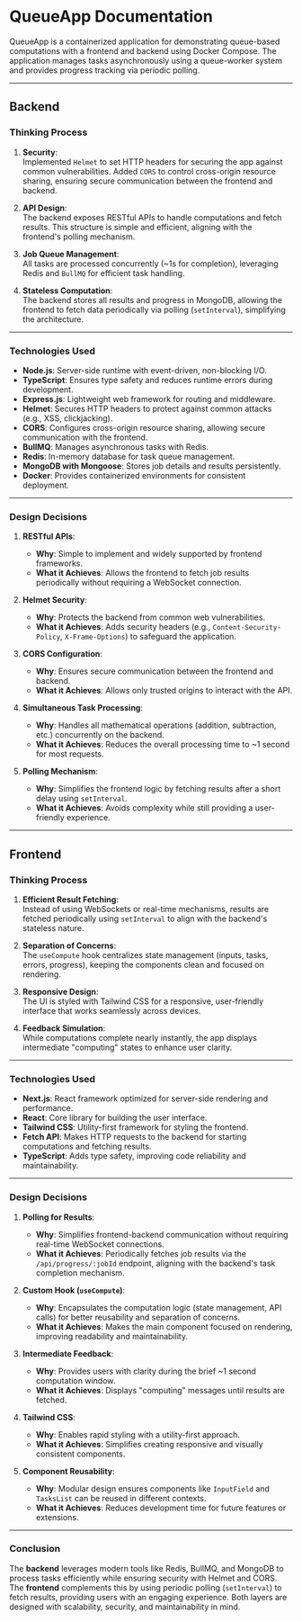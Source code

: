 # **QueueApp Documentation**

QueueApp is a containerized application for demonstrating queue-based computations with a frontend and backend using Docker Compose. The application manages tasks asynchronously using a queue-worker system and provides progress tracking via periodic polling.

---

## **Backend**

### **Thinking Process**
1. **Security**:  
   Implemented `Helmet` to set HTTP headers for securing the app against common vulnerabilities. Added `CORS` to control cross-origin resource sharing, ensuring secure communication between the frontend and backend.

2. **API Design**:  
   The backend exposes RESTful APIs to handle computations and fetch results. This structure is simple and efficient, aligning with the frontend's polling mechanism.

3. **Job Queue Management**:  
   All tasks are processed concurrently (~1s for completion), leveraging Redis and `BullMQ` for efficient task handling.

4. **Stateless Computation**:  
   The backend stores all results and progress in MongoDB, allowing the frontend to fetch data periodically via polling (`setInterval`), simplifying the architecture.

---

### **Technologies Used**
- **Node.js**: Server-side runtime with event-driven, non-blocking I/O.
- **TypeScript**: Ensures type safety and reduces runtime errors during development.
- **Express.js**: Lightweight web framework for routing and middleware.
- **Helmet**: Secures HTTP headers to protect against common attacks (e.g., XSS, clickjacking).
- **CORS**: Configures cross-origin resource sharing, allowing secure communication with the frontend.
- **BullMQ**: Manages asynchronous tasks with Redis.
- **Redis**: In-memory database for task queue management.
- **MongoDB with Mongoose**: Stores job details and results persistently.
- **Docker**: Provides containerized environments for consistent deployment.

---

### **Design Decisions**

1. **RESTful APIs**:  
   - **Why**: Simple to implement and widely supported by frontend frameworks.  
   - **What it Achieves**: Allows the frontend to fetch job results periodically without requiring a WebSocket connection.

2. **Helmet Security**:  
   - **Why**: Protects the backend from common web vulnerabilities.  
   - **What it Achieves**: Adds security headers (e.g., `Content-Security-Policy`, `X-Frame-Options`) to safeguard the application.

3. **CORS Configuration**:  
   - **Why**: Ensures secure communication between the frontend and backend.  
   - **What it Achieves**: Allows only trusted origins to interact with the API.

4. **Simultaneous Task Processing**:  
   - **Why**: Handles all mathematical operations (addition, subtraction, etc.) concurrently on the backend.  
   - **What it Achieves**: Reduces the overall processing time to ~1 second for most requests.

5. **Polling Mechanism**:  
   - **Why**: Simplifies the frontend logic by fetching results after a short delay using `setInterval`.  
   - **What it Achieves**: Avoids complexity while still providing a user-friendly experience.

---

## **Frontend**

### **Thinking Process**
1. **Efficient Result Fetching**:  
   Instead of using WebSockets or real-time mechanisms, results are fetched periodically using `setInterval` to align with the backend's stateless nature.

2. **Separation of Concerns**:  
   The `useCompute` hook centralizes state management (inputs, tasks, errors, progress), keeping the components clean and focused on rendering.

3. **Responsive Design**:  
   The UI is styled with Tailwind CSS for a responsive, user-friendly interface that works seamlessly across devices.

4. **Feedback Simulation**:  
   While computations complete nearly instantly, the app displays intermediate "computing" states to enhance user clarity.

---

### **Technologies Used**
- **Next.js**: React framework optimized for server-side rendering and performance.
- **React**: Core library for building the user interface.
- **Tailwind CSS**: Utility-first framework for styling the frontend.
- **Fetch API**: Makes HTTP requests to the backend for starting computations and fetching results.
- **TypeScript**: Adds type safety, improving code reliability and maintainability.

---

### **Design Decisions**

1. **Polling for Results**:  
   - **Why**: Simplifies frontend-backend communication without requiring real-time WebSocket connections.  
   - **What it Achieves**: Periodically fetches job results via the `/api/progress/:jobId` endpoint, aligning with the backend's task completion mechanism.

2. **Custom Hook (`useCompute`)**:  
   - **Why**: Encapsulates the computation logic (state management, API calls) for better reusability and separation of concerns.  
   - **What it Achieves**: Makes the main component focused on rendering, improving readability and maintainability.

3. **Intermediate Feedback**:  
   - **Why**: Provides users with clarity during the brief ~1 second computation window.  
   - **What it Achieves**: Displays "computing" messages until results are fetched.

4. **Tailwind CSS**:  
   - **Why**: Enables rapid styling with a utility-first approach.  
   - **What it Achieves**: Simplifies creating responsive and visually consistent components.

5. **Component Reusability**:  
   - **Why**: Modular design ensures components like `InputField` and `TasksList` can be reused in different contexts.  
   - **What it Achieves**: Reduces development time for future features or extensions.

---

### **Conclusion**

The **backend** leverages modern tools like Redis, BullMQ, and MongoDB to process tasks efficiently while ensuring security with Helmet and CORS. The **frontend** complements this by using periodic polling (`setInterval`) to fetch results, providing users with an engaging experience. Both layers are designed with scalability, security, and maintainability in mind.

